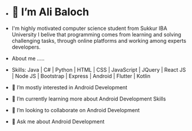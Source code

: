 - <h1>👋 I’m Ali Baloch</h1>

- I'm highly motivated computer science student from Sukkur IBA University I belive that programming comes from learning and solving challenging tasks, through online platforms and working among experts developers.  

- About me .....
- Skills: Java | C# | Python | HTML | CSS | JavaScript | JQuery | React JS | Node JS | Bootstrap | Express | Android | Flutter | Kotlin  

- 👀 I’m mostly interested in Android Development  
- 🌱 I’m currently learning more about Android Development Skills   
- 💞️ I’m looking to collaborate on Android Development 
- 💬 Ask me about Android Development

